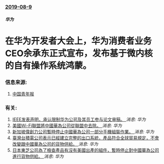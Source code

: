 ### [2019-08-9](/news/2019/08/9/index.md)

##### 华为
# 在华为开发者大会上，华为消费者业务CEO余承东正式宣布，发布基于微内核的自有操作系统鸿蒙。 




### 信息来源:

1. [中国青年报](https://news.sina.com.cn/o/2019-08-09/doc-ihytcerm9664661.shtml)

### 有关:

1. [IEEE发表声明，承认限制华为公司及其员工参与论文审稿。 ](/news/2019/05/29/IEEE发表声明-承认限制华为公司及其员工参与论文审稿.md) _消息: 华为_
2. [美國Wi-Fi聯盟將中國華為公司從聯盟中去除。 ](/news/2019/05/25/美國Wi-Fi聯盟將中國華為公司從聯盟中去除.md) _消息: 华为_
3. [新加坡偉創力公司暫時停止中國華為公司一部分手機組裝作業。 ](/news/2019/05/25/新加坡偉創力公司暫時停止中國華為公司一部分手機組裝作業.md) _消息: 华为_
4. [臺灣台積電公司表示已經建立完整的出口系統，產品符合全球貿易規定，不會改變跟中國華為公司的貨物供給。 ](/news/2019/05/23/臺灣台積電公司表示已經建立完整的出口系統-產品符合全球貿易規定-不會改變跟中國華為公司的貨物供給.md) _消息: 华为_
5. [日本東芝公司為了檢查產品有沒有美國出產的組件，暫時停止對中國華為公司進行貨物供給。 ](/news/2019/05/23/日本東芝公司為了檢查產品有沒有美國出產的組件-暫時停止對中國華為公司進行貨物供給.md) _消息: 华为_
